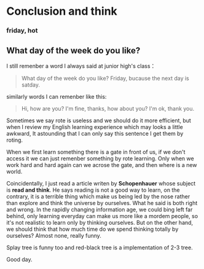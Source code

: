 # Conclusion and think

### friday, hot

## What day of the week do you like?

I still remenber a word I always said at junior high's class：

>What day of the week do you like?
>Friday, bucause the next day is satday.

similarly words I can remenber like this:

>Hi, how are you?
>I'm fine, thanks, how about you?
>I'm ok, thank you.

Sometimes we say rote is useless and we should do it more efficient, but when I review my 
English learning experience which may looks a little awkward, It astounding that I can only 
say this sentence I get them by roting.

When we first learn something there is a gate in front of us, if we don't access it we can just 
remenber something by rote learning. Only when we work hard and hard again can we acrose the 
gate, and then where is a new world.

Coincidentally, I just read a article writen by **Schopenhauer** whose subject is 
**read and think**. He says reading is not a good way to learn, on the contrary, it is a 
terrible thing which make us being led by the nose rather than explore and think the universe by 
ourselves. What he said is both right and wrong. In the rapidly changing information age, we 
could bing left far behind, only learning everyday can make us more like a mordem people, so 
it's not realistic to learn only by thinking ourselves. But on the other hand, we should think 
that how much time do we spend thinking totally by ourselves? Almost none, really funny.

Splay tree is funny too and red-black tree is a implementation of 2-3 tree.

Good day.
